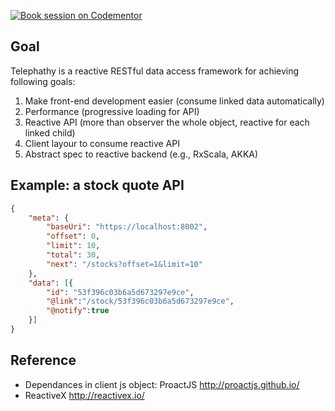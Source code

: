 [![Book session on Codementor](https://cdn.codementor.io/badges/book_session_github.svg)](https://www.codementor.io/homerquan?utm_source=github&utm_medium=button&utm_term=homerquan&utm_campaign=github)

## Goal
Telephathy is a reactive RESTful data access framework for achieving following goals:

1. Make front-end development easier (consume linked data automatically)
2. Performance (progressive loading for API)
2. Reactive API (more than observer the whole object, reactive for each linked child)
3. Client layour to consume reactive API
4. Abstract spec to reactive backend (e.g., RxScala, AKKA)

## Example: a stock quote API

```json
{
	"meta": {
		"baseUri": "https://localhost:8002",
		"offset": 0,
		"limit": 10,
		"total": 30,
		"next": "/stocks?offset=1&limit=10"
	},
	"data": [{
		"id": "53f396c03b6a5d673297e9ce",
		"@link":"/stock/53f396c03b6a5d673297e9ce",
		"@notify":true
	}]
}
```

## Reference

* Dependances in client js object: ProactJS http://proactjs.github.io/
* ReactiveX http://reactivex.io/
